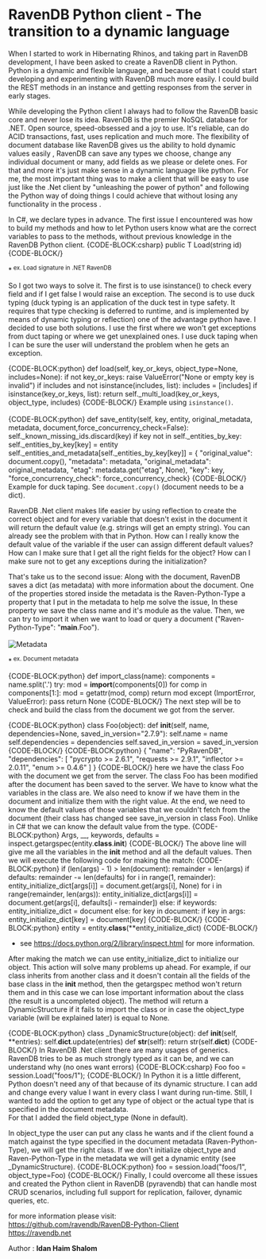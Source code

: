 # RavenDB Python client - The transition to a dynamic language

When I started to work in Hibernating Rhinos, and taking part in RavenDB development, I have been asked  to create a RavenDB client in Python.
Python is a dynamic and flexible language, and because of that I could start developing and experimenting with RavenDB much more easily. I could build the REST methods in an instance and getting responses from the server in early stages. 

While developing the Python client I always had to follow the RavenDB basic core and never lose its idea. RavenDB is the premier NoSQL database for .NET. Open source, speed-obsessed and 
a joy to use. It's reliable, can do ACID transactions, fast, uses replication and much more.
The flexibility of document database like RavenDB gives us the ability to hold dynamic values easily , RavenDB can save any types we choose, change any individual document or many, add fields as we please or delete ones. For that and more it's just make sense in a dynamic language like python. 
For me, the most important thing was to make a client that will be easy to use just like the .Net client by "unleashing the power of python" and following the Python way of doing things I could achieve that without losing any functionality in the process .

In C#, we declare types in advance. The first issue I encountered was how to build my methods and how to let Python users know what are the correct variables to pass to the methods, without previous knowledge in the RavenDB Python client.
{CODE-BLOCK:csharp}
  public T Load<T>(string id)
{CODE-BLOCK/}

*<sup> ex. Load signature in .NET RavenDB

So I got two ways to solve it. The first is to use isinstance() to check every field and if I get false I would raise an exception. 
The second is to use duck typing (duck typing is an application of the duck test in type safety. It requires that type checking is deferred to runtime, and is implemented by means of dynamic typing or reflection) one of the advantage python have. 
I decided to use both solutions. I use the first where we won't get exceptions from duct taping or where we get unexplained ones. 
I use duck taping when I can be sure the user will understand the problem when he gets an exception.

{CODE-BLOCK:python} 
def load(self, key_or_keys, object_type=None, includes=None):
	if not key_or_keys:
		raise ValueError("None or empty key is invalid")
	if includes and not isinstance(includes, list):
		includes = [includes]
	if isinstance(key_or_keys, list):
		return self._multi_load(key_or_keys, object_type, includes)
{CODE-BLOCK/}
Example using ```isinstance()```.<br ><br >
{CODE-BLOCK:python} 
def save_entity(self, key, entity, original_metadata, metadata, document,force_concurrency_check=False):
	self._known_missing_ids.discard(key)
	if key not in self._entities_by_key:
		self._entities_by_key[key] = entity
		self._entities_and_metadata[self._entities_by_key[key]] = {
			"original_value": document.copy(), 
			"metadata": metadata,
			"original_metadata": original_metadata, 
			"etag": metadata.get("etag", None), 
			"key": key,
			"force_concurrency_check": force_concurrency_check}
{CODE-BLOCK/}
Example for duck taping. See ```document.copy()``` (document needs to be a dict).

RavenDB .Net client makes life easier by using reflection to create the correct object and for 
every variable that doesn't exist in the document it will return the default value 
(e.g. strings will get  an empty string). You can already see the problem with that in Python. 
How can I really know the default value of the variable if the user can assign different default values? 
How can I make sure that I get all the right fields for the object?
How can I make sure not to get any exceptions during the initialization?

That's take us to the second  issue:
Along with the document, RavenDB saves a dict (as metadata) with more information about the document. 
One of the properties stored inside the metadata is the Raven-Python-Type a property that I put in the metadata to help me solve the issue, 
In these property we save the class name and it's module as the value. Then, we can try to import it when we want to load or query a document 
("Raven-Python-Type": "__main__.Foo").
 <img style="float: left;"><br ><br >
 ![Metadata](images/pymetadata.png)

*<sup> ex. Document metadata<br >

{CODE-BLOCK:python}
def import_class(name):
	components = name.split('.')
	try:
		mod = __import__(components[0])
		for comp in components[1:]:
			mod = getattr(mod, comp)
		return mod
	except (ImportError, ValueError):
		pass
return None
{CODE-BLOCK/}
The next step will be to check and build the class from the document we got from the server.

{CODE-BLOCK:python}
class Foo(object):
    def __init__(self, name, dependencies=None, saved_in_version="2.7.9"):
        self.name = name
        self.dependencies = dependencies
        self.saved_in_version = saved_in_version
{CODE-BLOCK/}
{CODE-BLOCK:python}
{
    "name": "PyRavenDB",
    "dependencies": [
        "pycrypto >= 2.6.1",
        "requests >= 2.9.1",
        "inflector >= 2.0.11",
        "enum >= 0.4.6"
       ]
}
{CODE-BLOCK/}
here we have the class Foo with the document we get from the server. 
The class Foo has been modified after the document has been saved to the server.
We have to know what the variables in the class are. We also need to know
if we have them in the document and initialize them with the right value. 
At the end, we need to know the default values of those variables that we couldn't fetch from the document 
(their class has changed see save_in_version in class Foo). Unlike in C# that we can know the default value from the type.
{CODE-BLOCK:python}
Args, __, keywords, defaults = inspect.getargspec(entity.__class__.__init__)
{CODE-BLOCK/}
The above line will give me all the variables in the __init__ method and all the default values. Then we will execute the following code for making the match:
{CODE-BLOCK:python}
if (len(args) - 1) > len(document):
    remainder = len(args)
    if defaults:
        remainder -= len(defaults)
    for i in range(1, remainder):
        entity_initialize_dict[args[i]] = document.get(args[i], None)
    for i in range(remainder, len(args)):
        entity_initialize_dict[args[i]] = document.get(args[i], 
								defaults[i - remainder])
else:
    if keywords:
        entity_initialize_dict = document
    else:
        for key in document:
            if key in args:
                entity_initialize_dict[key] = document[key]
{CODE-BLOCK/}
{CODE-BLOCK:python}
 entity = entity.__class__(**entity_initialize_dict)
 {CODE-BLOCK/}
* see <a href="https://docs.python.org/2/library/inspect.html" rel="nofollow">https://docs.python.org/2/library/inspect.html</a> for more information.

After making the match we can use entity_initialize_dict to initialize our object. This action will solve many problems up ahead. 
For example, if our class inherits from another class and it doesn't contain all the fields of the base class in the __init__ method, 
then the getargspec method won't return them and in this case we can lose important information about the class 
(the result is a uncompleted object). 
The method will return a DynamicStructure if it fails to import the class or in case the object_type variable 
(will be explained later) is equal to None.

{CODE-BLOCK:python}
class _DynamicStructure(object):
	def __init__(self, **entries):
		self.__dict__.update(entries)
	def __str__(self):
		return str(self.__dict__)
{CODE-BLOCK/}
In RavenDB .Net client there are many usages of generics. RavenDB tries to be as much strongly typed as it can be, and we can understand why (no ones want errors)
{CODE-BLOCK:csharp}
 Foo foo = session.Load<Foo>("foos/1");
 {CODE-BLOCK/}
In Python it is a little different, Python doesn't need any of that because of its dynamic structure. I can add and change every value I want in every class I want during run-time. Still, I wanted to add the option to get any type of object or the actual type that is specified in the document metadata.  
For that I added the field object_type (None in default).

In object_type the user can put any class he wants and if the client found a match against the type specified in the document metadata (Raven-Python-Type), we will get the right class.  If we don't initialize object_type and Raven-Python-Type in the metadata we will get a dynamic entity (see _DynamicStructure). 
{CODE-BLOCK:python}
foo = session.load("foos/1", object_type=Foo)
{CODE-BLOCK/}
Finally, I could overcome all these issues and created the Python client in RavenDB (pyravendb)
that can handle most CRUD scenarios, including full support for replication, failover, dynamic queries, etc.


for more information please visit:<br >
<a href="https://github.com/ravendb/RavenDB-Python-Client" rel="nofollow">https://github.com/ravendb/RavenDB-Python-Client</a><br >
<a href="https://ravendb.net">https://ravendb.net</a><br >

Author : <b>Idan Haim Shalom</b>
